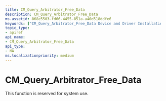 ```yaml
---
title: CM_Query_Arbitrator_Free_Data
description: CM_Query_Arbitrator_Free_Data
ms.assetid: 868e5503-fd66-4455-851a-a40d518ddfe6
keywords: ["CM_Query_Arbitrator_Free_Data Device and Driver Installation"]
topic_type:
- apiref
api_name:
- CM_Query_Arbitrator_Free_Data
api_type:
- NA
ms.localizationpriority: medium
---
```


# CM_Query_Arbitrator_Free_Data

This function is reserved for system use.


 

 





